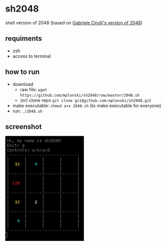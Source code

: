 sh2048
======

shell version of 2048 (based on [Gabriele Cirulli's version of 2048](http://gabrielecirulli.github.io/2048/))

requiments
----------

* zsh
* access to terminal

how to run
----------

* download
	* raw file: `wget https://github.com/mplonski/sh2048/raw/master/2048.sh`
	* (or) clone repo `git clone git@github.com:mplonski/sh2048.git`
* make executable: `chmod a+x 2048.sh` (to make executable for everyone)
* run: `./2048.sh`

screenshot
----------

![screenshot](/screenshot.png)

